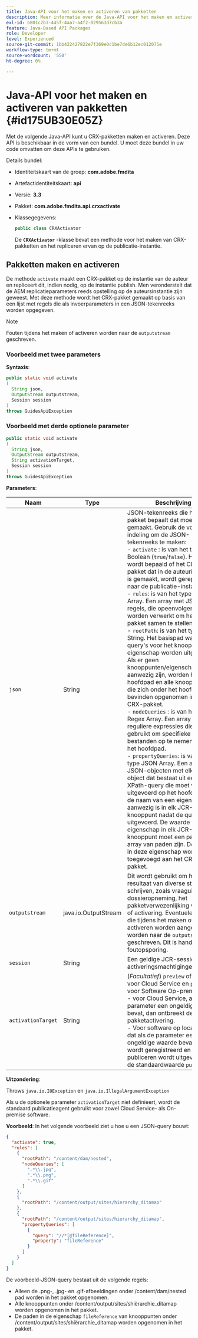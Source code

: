 ```yaml
---
title: Java-API voor het maken en activeren van pakketten
description: Meer informatie over de Java-API voor het maken en activeren van pakketten
exl-id: b801c2b3-445f-4aa7-a4f2-029563d7cb3a
feature: Java-Based API Packages
role: Developer
level: Experienced
source-git-commit: 1bb422427822e7f369e0c1be7de6b12ec012075e
workflow-type: tm+mt
source-wordcount: '550'
ht-degree: 0%

---
```


# Java-API voor het maken en activeren van pakketten {#id175UB30E05Z}

Met de volgende Java-API kunt u CRX-pakketten maken en activeren. Deze API is beschikbaar in de vorm van een bundel. U moet deze bundel in uw code omvatten om deze APIs te gebruiken.

Details bundel:

- Identiteitskaart van de groep: **com.adobe.fmdita**

- Artefactidentiteitskaart: **api**

- Versie: **3.3**

- Pakket: **com.adobe.fmdita.api.crxactivate**

- Klassegegevens:

  ```JAVA
  public class CRXActivator
  ```

  De **`CRXActivator`** -klasse bevat een methode voor het maken van CRX-pakketten en het repliceren ervan op de publicatie-instantie.


## Pakketten maken en activeren

De methode `activate` maakt een CRX-pakket op de instantie van de auteur en repliceert dit, indien nodig, op de instantie publish. Men veronderstelt dat de AEM replicatieparameters reeds opstelling op de auteursinstantie zijn geweest. Met deze methode wordt het CRX-pakket gemaakt op basis van een lijst met regels die als invoerparameters in een JSON-tekenreeks worden opgegeven.
>[!NOTE]
>
> Fouten tijdens het maken of activeren worden naar de `outputstream` geschreven.

### Voorbeeld met twee parameters

**Syntaxis**:


```JAVA
public static void activate
(
  String json, 
  OutputStream outputstream, 
  Session session
) 
throws GuidesApiException
```

### Voorbeeld met derde optionele parameter

```JAVA
public static void activate
(
  String json, 
  OutputStream outputstream,
  String activationTarget, 
  Session session
) 
throws GuidesApiException
```

**Parameters**:

| Naam | Type | Beschrijving |
|----|----|-----------|
| `json` | String | JSON-tekenreeks die het CRX-pakket bepaalt dat moet worden gemaakt. Gebruik de volgende indeling om de JSON-tekenreeks te maken: <br> - `activate` : is van het type Boolean \(`true`/`false`\). Hiermee wordt bepaald of het CRX-pakket dat in de auteurinstantie is gemaakt, wordt gerepliceerd naar de publicatie-instantie. <br> - `rules`: is van het type JSON Array. Een array met JSON-regels, die opeenvolgend worden verwerkt om het CRX-pakket samen te stellen. <br> - `rootPath`: is van het type String. Het basispad waarop de query&#39;s voor het knooppunt/de eigenschap worden uitgevoerd. Als er geen knooppunten/eigenschapquery&#39;s aanwezig zijn, worden het hoofdpad en alle knooppunten die zich onder het hoofdpad bevinden opgenomen in het CRX-pakket. <br> - `nodeQueries` : is van het type Regex Array. Een array van reguliere expressies die wordt gebruikt om specifieke bestanden op te nemen onder het hoofdpad. <br> - `propertyQueries`: is van het type JSON Array. Een array van JSON-objecten met elk JSON-object dat bestaat uit een XPath-query die moet worden uitgevoerd op het hoofdpad en de naam van een eigenschap die aanwezig is in elk JCR-knooppunt nadat de query is uitgevoerd. De waarde van de eigenschap in elk JCR-knooppunt moet een pad of een array van paden zijn. De paden in deze eigenschap worden toegevoegd aan het CRX-pakket. |
| `outputstream` | java.io.OutputStream | Dit wordt gebruikt om het resultaat van diverse stadia te schrijven, zoals vraaguitvoering, dossieropneming, het pakketverwezenlijking van CRX, of activering. Eventuele fouten die tijdens het maken of activeren worden aangetroffen, worden naar de `outputstream` geschreven. Dit is handig voor foutopsporing. |
| `session` | String | Een geldige JCR-sessie met activeringsmachtigingen. |
| `activationTarget` | String | (*Facultatief*) `preview` of `publish` voor Cloud Service en `publish` voor Software Op-premise <br> - voor Cloud Service, als de parameter een ongeldige waarde bevat, dan ontbreekt de pakketactivering. <br> - Voor software op locatie geldt dat als de parameter een ongeldige waarde bevat, de fout wordt geregistreerd en het publiceren wordt uitgevoerd met de standaardwaarde `publish` . |

**Uitzondering**:

Throws `java.io.IOException` en `java.io.IllegalArgumentException`


Als u de optionele parameter `activationTarget` niet definieert, wordt de standaard publicatieagent gebruikt voor zowel Cloud Service- als On-premise software.


**Voorbeeld**:
In het volgende voorbeeld ziet u hoe u een JSON-query bouwt:

```JSON
{
  "activate": true,
  "rules": [
    {
      "rootPath": "/content/dam/nested",
      "nodeQueries": [
        ".*\\.jpg",
        ".*\\.png",
        ".*\\.gif"        
      ]
    },
    {
      "rootPath": "/content/output/sites/hierarchy_ditamap"
    },
    {
      "rootPath": "/content/output/sites/hierarchy_ditamap",
      "propertyQueries": [
        {
          "query": "//*[@fileReference]",
          "property": "fileReference"
        }
      ]
    }
  ]
}
```

De voorbeeld-JSON-query bestaat uit de volgende regels:

- Alleen de .png-, .jpg- en .gif-afbeeldingen onder /content/dam/nested pad worden in het pakket opgenomen.
- Alle knooppunten onder /content/output/sites/shiërarchie\_ditamap worden opgenomen in het pakket.
- De paden in de eigenschap `fileReference` van knooppunten onder /content/output/sites/shiërarchie\_ditamap worden opgenomen in het pakket.
